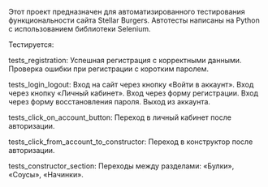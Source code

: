 Этот проект предназначен для автоматизированного тестирования функциональности сайта Stellar Burgers. Автотесты написаны на Python с использованием библиотеки Selenium.

Тестируется:

tests_registration:
Успешная регистрация с корректными данными.
Проверка ошибки при регистрации с коротким паролем.

tests_login_logout:
Вход на сайт через кнопку «Войти в аккаунт».
Вход через кнопку «Личный кабинет».
Вход через форму регистрации.
Вход через форму восстановления пароля.
Выход из аккаунта. 

tests_click_on_account_button:
Переход в личный кабинет после авторизации.

tests_click_from_account_to_constructor:
Переход в конструктор после авторизации.

tests_constructor_section:
Переходы между разделами: «Булки», «Соусы», «Начинки».
